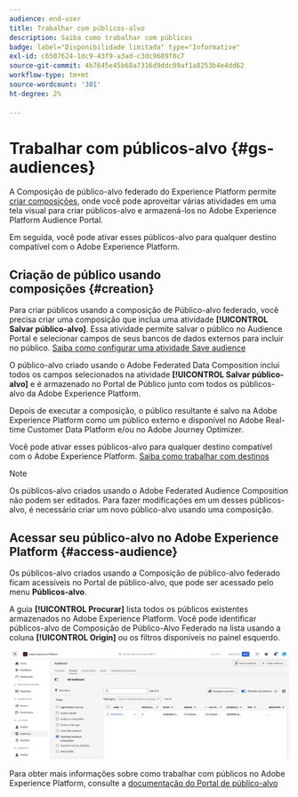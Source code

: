 ```yaml
---
audience: end-user
title: Trabalhar com públicos-alvo
description: Saiba como trabalhar com públicos
badge: label="Disponibilidade limitada" type="Informative"
exl-id: c6507624-1dc9-43f9-a3ad-c3dc9689f8c7
source-git-commit: 4b7645e45b68a7316d9ddc09af1a8253b4e4dd62
workflow-type: tm+mt
source-wordcount: '301'
ht-degree: 2%

---
```


# Trabalhar com públicos-alvo {#gs-audiences}

A Composição de público-alvo federado do Experience Platform permite [criar composições](../compositions/gs-compositions.md), onde você pode aproveitar várias atividades em uma tela visual para criar públicos-alvo e armazená-los no Adobe Experience Platform Audience Portal.

Em seguida, você pode ativar esses públicos-alvo para qualquer destino compatível com o Adobe Experience Platform.

## Criação de público usando composições {#creation}

Para criar públicos usando a composição de Público-alvo federado, você precisa criar uma composição que inclua uma atividade **[!UICONTROL Salvar público-alvo]**. Essa atividade permite salvar o público no Audience Portal e selecionar campos de seus bancos de dados externos para incluir no público. [Saiba como configurar uma atividade Save audience](../compositions/activities/save-audience.md)

O público-alvo criado usando o Adobe Federated Data Composition inclui todos os campos selecionados na atividade **[!UICONTROL Salvar público-alvo]** e é armazenado no Portal de Público junto com todos os públicos-alvo da Adobe Experience Platform.

Depois de executar a composição, o público resultante é salvo na Adobe Experience Platform como um público externo e disponível no Adobe Real-time Customer Data Platform e/ou no Adobe Journey Optimizer.

Você pode ativar esses públicos-alvo para qualquer destino compatível com o Adobe Experience Platform. [Saiba como trabalhar com destinos](https://experienceleague.adobe.com/en/docs/experience-platform/destinations/home)

>[!NOTE]
>
>Os públicos-alvo criados usando o Adobe Federated Audience Composition não podem ser editados. Para fazer modificações em um desses públicos-alvo, é necessário criar um novo público-alvo usando uma composição.

## Acessar seu público-alvo no Adobe Experience Platform {#access-audience}

Os públicos-alvo criados usando a Composição de público-alvo federado ficam acessíveis no Portal de público-alvo, que pode ser acessado pelo menu **Públicos-alvo**.

A guia **[!UICONTROL Procurar]** lista todos os públicos existentes armazenados no Adobe Experience Platform. Você pode identificar públicos-alvo de Composição de Público-Alvo Federado na lista usando a coluna **[!UICONTROL Origin]** ou os filtros disponíveis no painel esquerdo.

![](assets/audiences-list.png)

Para obter mais informações sobre como trabalhar com públicos no Adobe Experience Platform, consulte a [documentação do Portal de público-alvo](https://experienceleague.adobe.com/en/docs/experience-platform/segmentation/ui/audience-portal)

<!-- add link to this donc once published: https://jira.corp.adobe.com/browse/PLAT-198674-->